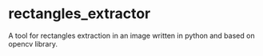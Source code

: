 # rectangles_extractor
A tool for rectangles extraction in an image written in python and based on opencv library.
